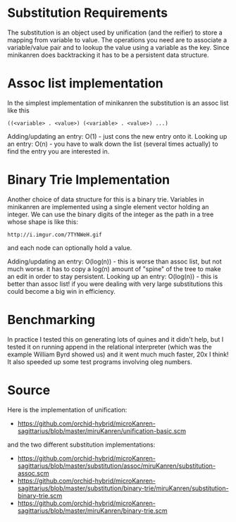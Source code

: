 # Substitution Requirements

The substitution is an object used by unification (and the reifier) to store a mapping from variable to value. The operations you need are to associate a variable/value pair and to lookup the value using a variable as the key. Since minikanren does backtracking it has to be a persistent data structure.

# Assoc list implementation

In the simplest implementation of minikanren the substitution is an assoc list like this

```
((<variable> . <value>) (<variable> . <value>) ...)
```

Adding/updating an entry: O(1) - just cons the new entry onto it.
Looking up an entry: O(n) - you have to walk down the list (several times actually) to find the entry you are interested in.

# Binary Trie Implementation

Another choice of data structure for this is a binary trie. Variables in minikanren are implemented using a single element vector holding an integer. We can use the binary digits of the integer as the path in a tree whose shape is like this:

```
http://i.imgur.com/7TYNWeH.gif
```

and each node can optionally hold a value.

Adding/updating an entry: O(log(n)) - this is worse than assoc list, but not much worse. it has to copy a log(n) amount of "spine" of the tree to make an edit in order to stay persistent.
Looking up an entry: O(log(n)) - this is better than assoc list! if you were dealing with very large substitutions this could become a big win in efficiency.

# Benchmarking

In practice I tested this on generating lots of quines and it didn't help, but I tested it on running append in the relational interpreter (which was the example William Byrd showed us) and it went much much faster, 20x I think! It also speeded up some test programs involving oleg numbers.

# Source

Here is the implementation of unification:

* https://github.com/orchid-hybrid/microKanren-sagittarius/blob/master/miruKanren/unification-basic.scm

and the two different substitution implementations:

* https://github.com/orchid-hybrid/microKanren-sagittarius/blob/master/substitution/assoc/miruKanren/substitution-assoc.scm
* https://github.com/orchid-hybrid/microKanren-sagittarius/blob/master/substitution/binary-trie/miruKanren/substitution-binary-trie.scm
* https://github.com/orchid-hybrid/microKanren-sagittarius/blob/master/miruKanren/binary-trie.scm
